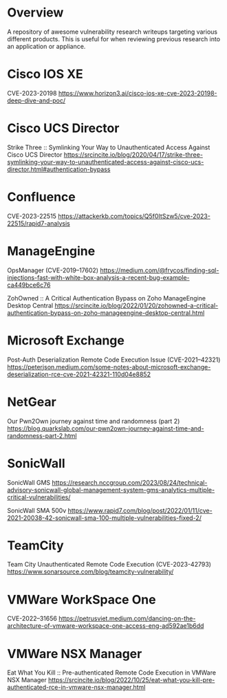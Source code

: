 # Overview

A repository of awesome vulnerability research writeups targeting various different products. This is useful for when reviewing previous research into an application or appliance.

# Cisco IOS XE

CVE-2023-20198
https://www.horizon3.ai/cisco-ios-xe-cve-2023-20198-deep-dive-and-poc/

# Cisco UCS Director

Strike Three :: Symlinking Your Way to Unauthenticated Access Against Cisco UCS Director
https://srcincite.io/blog/2020/04/17/strike-three-symlinking-your-way-to-unauthenticated-access-against-cisco-ucs-director.html#authentication-bypass

# Confluence

CVE-2023-22515
https://attackerkb.com/topics/Q5f0ItSzw5/cve-2023-22515/rapid7-analysis

# ManageEngine

OpsManager (CVE-2019–17602)
https://medium.com/@frycos/finding-sql-injections-fast-with-white-box-analysis-a-recent-bug-example-ca449bce6c76

ZohOwned :: A Critical Authentication Bypass on Zoho ManageEngine Desktop Central
https://srcincite.io/blog/2022/01/20/zohowned-a-critical-authentication-bypass-on-zoho-manageengine-desktop-central.html

# Microsoft Exchange

Post-Auth Deserialization Remote Code Execution Issue (CVE-2021–42321) https://peterjson.medium.com/some-notes-about-microsoft-exchange-deserialization-rce-cve-2021-42321-110d04e8852

# NetGear

Our Pwn2Own journey against time and randomness (part 2)
https://blog.quarkslab.com/our-pwn2own-journey-against-time-and-randomness-part-2.html

# SonicWall

SonicWall GMS
https://research.nccgroup.com/2023/08/24/technical-advisory-sonicwall-global-management-system-gms-analytics-multiple-critical-vulnerabilities/

SonicWall SMA 500v
https://www.rapid7.com/blog/post/2022/01/11/cve-2021-20038-42-sonicwall-sma-100-multiple-vulnerabilities-fixed-2/

# TeamCity

Team City Unauthenticated Remote Code Execution (CVE-2023-42793)
https://www.sonarsource.com/blog/teamcity-vulnerability/

# VMWare WorkSpace One

CVE-2022–31656 https://petrusviet.medium.com/dancing-on-the-architecture-of-vmware-workspace-one-access-eng-ad592ae1b6dd

# VMWare NSX Manager

Eat What You Kill :: Pre-authenticated Remote Code Execution in VMWare NSX Manager
https://srcincite.io/blog/2022/10/25/eat-what-you-kill-pre-authenticated-rce-in-vmware-nsx-manager.html
